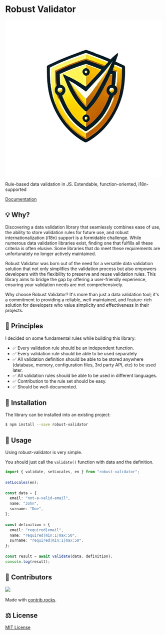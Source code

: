 # Robust Validator

<div style="display: flex; justify-content: center">
  <img src="docs/public/logo.png" />
</div>

Rule-based data validation in JS. Extendable, function-oriented, i18n-supported

[Documentation](https://validator.axe-api.com/)

## 💡 Why?

Discovering a data validation library that seamlessly combines ease of use, the ability to store validation rules for future use, and robust internationalization (i18n) support is a formidable challenge. While numerous data validation libraries exist, finding one that fulfills all these criteria is often elusive. Some libraries that do meet these requirements are unfortunately no longer actively maintained.

Robust Validator was born out of the need for a versatile data validation solution that not only simplifies the validation process but also empowers developers with the flexibility to preserve and reuse validation rules. This library aims to bridge the gap by offering a user-friendly experience, ensuring your validation needs are met comprehensively.

Why choose Robust Validator? It's more than just a data validation tool; it's a commitment to providing a reliable, well-maintained, and feature-rich solution for developers who value simplicity and effectiveness in their projects.

## 🤞 Principles

I decided on some fundamental rules while building this library:

- ✅︎ Every validation rule should be an independent function.
- ✅︎ Every validation rule should be able to be used separately
- ✅︎ All validation definition should be able to be stored anywhere (database, memory, configuration files, 3rd party API, etc) to be used later.
- ✅︎ All validation rules should be able to be used in different languages.
- ✅︎ Contribution to the rule set should be easy.
- ✅︎ Should be well-documented.

## 🏃 Installation

The library can be installed into an existing project:

```bash
$ npm install --save robust-validator
```

## 💪 Usage

Using robust-validator is very simple.

You should just call the `validate()` function with data and the definition.

```ts
import { validate, setLocales, en } from "robust-validator";

setLocales(en);

const data = {
  email: "not-a-valid-email",
  name: "John",
  surname: "Doe",
};

const definition = {
  email: "required|email",
  name: "required|min:1|max:50",
  surname: "required|min:1|max:50",
};

const result = await validate(data, definition);
console.log(result);
```

## 🤝 Contributors

<a href="https://github.com/axe-api/validator/graphs/contributors">
  <img src="https://contrib.rocks/image?repo=axe-api/validator" />
</a>

Made with [contrib.rocks](https://contrib.rocks).

## ⚖️ License

[MIT License](LICENSE)
